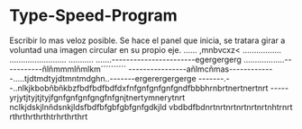 # Type-Speed-Program
Escribir lo mas veloz posible.
Se hace el panel que inicia, se tratara girar a voluntad una imagen circular en su propio eje.
......
,mnbvcxz<
.................
.........................
...........
.......-----------------------egergergerg
..................-----------ñlñmmmlñmlkm´´´´´´´´´´
----------------añlmcñmas-------------.....tjdtmdtyjdtmntmdghn..-------ergerergergerge
-------.--..nlkjkbobñbñkbzfbdfbdfbdfdxfnfgnfgnfgnfgndfbbbhrnbrtnertnertnrt
-----yrjytjtyjtjtyjfgnfgnfgnfgngfnfgnjtnertymnerytnrt
nclkjdskjlnñdsnkjldsfbdfbfgbfgbfgnfgdkjld
vbdbdfbdnrtnrtnrtnrtnrtnrtnhtrnrt
rthrthrthrthtrhrthrthrt
